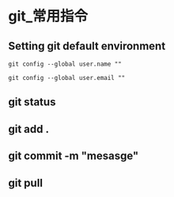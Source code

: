 # git_常用指令

## Setting git default environment
```
git config --global user.name ""
```
```
git config --global user.email ""
```
## git status

## git add .

## git commit -m "mesasge"

## git pull
